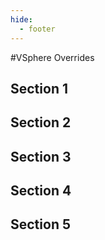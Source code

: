```yaml
---
hide:
  - footer
---
```


<script>
  document.title = "Overrides - VSphere";
</script>
#VSphere Overrides

## Section 1


## Section 2


## Section 3


## Section 4


## Section 5
